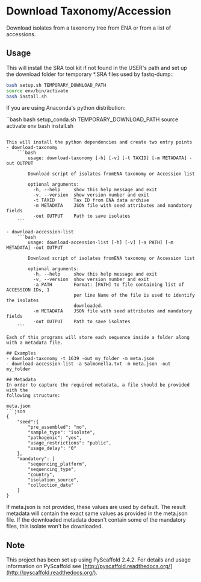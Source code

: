 

# Download Taxonomy/Accession
Download isolates from a taxonomy tree from ENA or from a list of accessions.

## Usage
This will install the SRA tool kit if not found in the USER's path and set up<br>
the download folder for temporary *.SRA files used by fastq-dump::

```bash
bash setup.sh TEMPORARY_DOWNLOAD_PATH
source env/bin/activate
bash install.sh
```

If you are using Anaconda's python distribution:

``bash
bash setup_conda.sh TEMPORARY_DOWNLOAD_PATH
source activate env
bash install.sh
```

This will install the python dependencies and create two entry points
- download-taxonomy
    ```bash
        usage: download-taxonomy [-h] [-v] [-t TAXID] [-m METADATA] -out OUTPUT

        Download script of isolates fromENA taxonomy or Accession list

        optional arguments:
          -h, --help     show this help message and exit
          -v, --version  show version number and exit
          -t TAXID       Tax ID from ENA data archive
          -m METADATA    JSON file with seed attributes and mandatory fields
          -out OUTPUT    Path to save isolates  
    ```

- download-accession-list
    ```bash
        usage: download-accession-list [-h] [-v] [-a PATH] [-m METADATA] -out OUTPUT

        Download script of isolates fromENA taxonomy or Accession list

        optional arguments:
          -h, --help     show this help message and exit
          -v, --version  show version number and exit
          -a PATH        Format: [PATH] to file containing list of ACCESSION IDs, 1
                         per line Name of the file is used to identify the isolates
                         downloaded.
          -m METADATA    JSON file with seed attributes and mandatory fields
          -out OUTPUT    Path to save isolates
    ```

Each of this programs will store each sequence inside a folder along with a metadata file.

## Examples
- download-taxonomy -t 1639 -out my_folder -m meta.json
- download-accession-list -a Salmonella.txt -m meta.json -out my_folder

## Metadata
In order to capture the required metadata, a file should be provided with the
following structure:

meta.json
```json
{
    "seed":{
        "pre_assembled": "no",
        "sample_type": "isolate",
        "pathogenic": "yes",
        "usage_restrictions": "public",
        "usage_delay": "0"
    },
    "mandatory": [
        "sequencing_platform",
        "sequencing_type",
        "country",
        "isolation_source",
        "collection_date"
    ]
}
```
If meta.json is not provided, these values are used by default. The result metadata will contain
the exact same values as provided in the meta.json file.
If the downloaded metadata doesn't contain some of the mandatory files, this isolate won't be downloaded.

## Note
This project has been set up using PyScaffold 2.4.2. For details and usage<br>
information on PyScaffold see [http://pyscaffold.readthedocs.org/](http://pyscaffold.readthedocs.org/).
